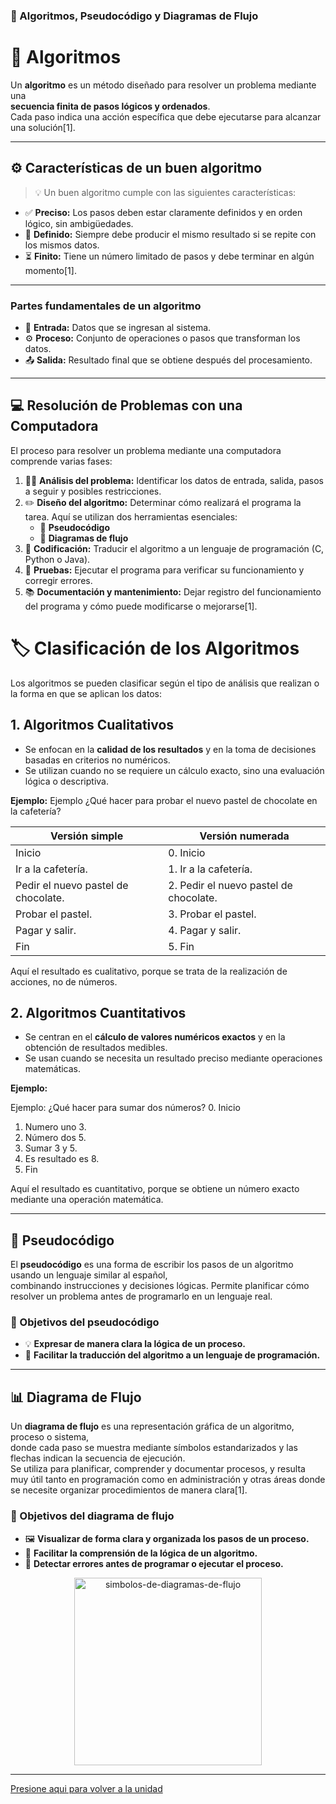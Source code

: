 ### 🔢 Algoritmos, Pseudocódigo y Diagramas de Flujo  
# 🧠 Algoritmos

Un **algoritmo** es un método diseñado para resolver un problema mediante una  
**secuencia finita de pasos lógicos y ordenados**.  
Cada paso indica una acción específica que debe ejecutarse para alcanzar una solución[1].

---

## ⚙️ Características de un buen algoritmo

> 💡 Un buen algoritmo cumple con las siguientes características:

- ✅ **Preciso:** Los pasos deben estar claramente definidos y en orden lógico, sin ambigüedades.  
- 🔁 **Definido:** Siempre debe producir el mismo resultado si se repite con los mismos datos.  
- ⏳ **Finito:** Tiene un número limitado de pasos y debe terminar en algún momento[1].

---

### Partes fundamentales de un algoritmo

- 🧩 **Entrada:** Datos que se ingresan al sistema.  
- ⚙️ **Proceso:** Conjunto de operaciones o pasos que transforman los datos.  
- 📤 **Salida:** Resultado final que se obtiene después del procesamiento.

---

## 💻 Resolución de Problemas con una Computadora

El proceso para resolver un problema mediante una computadora comprende varias fases:

1. 🕵️‍♀️ **Análisis del problema:** Identificar los datos de entrada, salida, pasos a seguir y posibles restricciones.  
2. ✏️ **Diseño del algoritmo:** Determinar cómo realizará el programa la tarea. Aquí se utilizan dos herramientas esenciales:  
   - 📜 **Pseudocódigo**  
   - 🔄 **Diagramas de flujo**  
3. 💬 **Codificación:** Traducir el algoritmo a un lenguaje de programación (C, Python o Java).  
4. 🧪 **Pruebas:** Ejecutar el programa para verificar su funcionamiento y corregir errores.  
5. 📚 **Documentación y mantenimiento:** Dejar registro del funcionamiento del programa y cómo puede modificarse o mejorarse[1].


# 🏷️ Clasificación de los Algoritmos

Los algoritmos se pueden clasificar según el tipo de análisis que realizan o la forma en que se aplican los datos:

## 1. Algoritmos Cualitativos

- Se enfocan en la **calidad de los resultados** y en la toma de decisiones basadas en criterios no numéricos.  
- Se utilizan cuando no se requiere un cálculo exacto, sino una evaluación lógica o descriptiva.

**Ejemplo:**
Ejemplo
¿Qué hacer para probar el nuevo pastel de chocolate en la cafetería?

| **Versión simple**                  | **Versión numerada**                   |
| ----------------------------------- | -------------------------------------- |
| Inicio                              | 0. Inicio                              |
| Ir a la cafetería.                  | 1. Ir a la cafetería.                  |
| Pedir el nuevo pastel de chocolate. | 2. Pedir el nuevo pastel de chocolate. |
| Probar el pastel.                   | 3. Probar el pastel.                   |
| Pagar y salir.                      | 4. Pagar y salir.                      |
| Fin                                 | 5. Fin                                 |

 Aquí el resultado es cualitativo, porque se trata de la realización de acciones, no de números.

## 2. Algoritmos Cuantitativos

- Se centran en el **cálculo de valores numéricos exactos** y en la obtención de resultados medibles.  
- Se usan cuando se necesita un resultado preciso mediante operaciones matemáticas.

**Ejemplo:**

Ejemplo: ¿Qué hacer para sumar dos números?
0. Inicio
1. Numero uno 3.
2. Número dos 5.
3. Sumar 3 y 5.
4. Es resultado es 8.
5. Fin



Aquí el resultado es cuantitativo, porque se obtiene un número exacto mediante una operación matemática.

-------------

## 📝 Pseudocódigo

El **pseudocódigo** es una forma de escribir los pasos de un algoritmo usando un lenguaje similar al español,  
combinando instrucciones y decisiones lógicas. Permite planificar cómo resolver un problema antes de programarlo en un lenguaje real.

### 🎯 Objetivos del pseudocódigo

- 💡 **Expresar de manera clara la lógica de un proceso.**  
- 🔄 **Facilitar la traducción del algoritmo a un lenguaje de programación.**

---

## 📊 Diagrama de Flujo

Un **diagrama de flujo** es una representación gráfica de un algoritmo, proceso o sistema,  
donde cada paso se muestra mediante símbolos estandarizados y las flechas indican la secuencia de ejecución.  
Se utiliza para planificar, comprender y documentar procesos, y resulta muy útil tanto en programación como en administración y otras áreas donde se necesite organizar procedimientos de manera clara[1].

### 🎯 Objetivos del diagrama de flujo

- 🖼️ **Visualizar de forma clara y organizada los pasos de un proceso.**  
- 🔄 **Facilitar la comprensión de la lógica de un algoritmo.**  
- 🐞 **Detectar errores antes de programar o ejecutar el proceso.**

<p align="center">
  <img src="https://github.com/user-attachments/assets/c343656a-1ce9-4998-ab34-6b6d7dcc792e" 
       alt="simbolos-de-diagramas-de-flujo" 
       width="300">
</p>

---
[Presione aqui para volver a la unidad](Unidad1.md)
